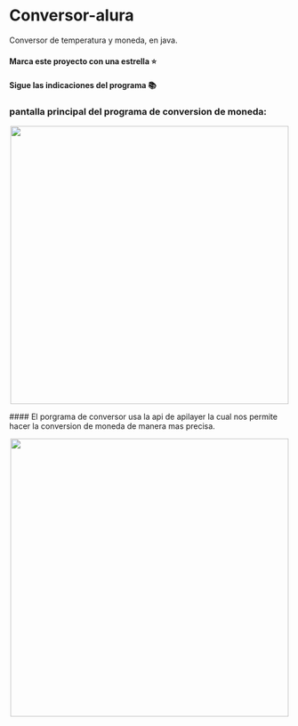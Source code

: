 # Conversor-alura
Conversor de temperatura y moneda, en java.

#### Marca este proyecto con una estrella ⭐
#### Sigue las indicaciones del programa 📚

### pantalla principal del programa de conversion de moneda:
<p align="center" >
     <img width="500" heigth="300" src="https://github.com/negrais/imagenes/blob/012e40329ed5d1be0d3333f9ae3bfb2562f5bc25/pantalla1.png">
</p>

#### El porgrama de conversor usa la api de apilayer la cual nos permite hacer la conversion de moneda de manera mas precisa.
<p align="center">
     <img width="500" heigth="300" src="https://github.com/negrais/imagenes/blob/012e40329ed5d1be0d3333f9ae3bfb2562f5bc25/pantalla2.png">
     </p>


